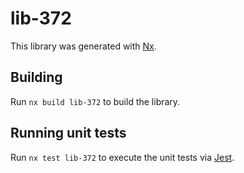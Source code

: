 # lib-372

This library was generated with [Nx](https://nx.dev).

## Building

Run `nx build lib-372` to build the library.

## Running unit tests

Run `nx test lib-372` to execute the unit tests via [Jest](https://jestjs.io).
